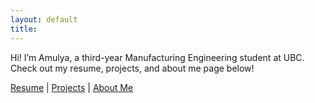 ```yaml
---
layout: default
title: 
---
```


Hi! I’m Amulya, a third-year Manufacturing Engineering student at UBC.  
Check out my resume, projects, and about me page below!

[Resume](/resume/) | [Projects](/projects/) | [About Me](/about/)
